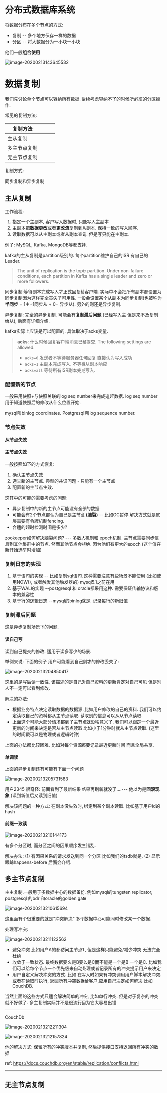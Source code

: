 # 分布式数据库系统

将数据分布在多个节点的方式:

- 复制  -- 多个地方保存一样的数据
- 分区  -- 将大数据分为一小块一小块

他们一般**组合使用**

![image-20200213143645532](./image-20200213143645532.png)

# 数据复制

我们先讨论单个节点可以容纳所有数据. 后续考虑容纳不了的时候所必须的分区操作.

常见的复制方法:

| 复制方法     |      |      |      |
| ------------ | ---- | ---- | ---- |
| 主从复制     |      |      |      |
| 多主节点复制 |      |      |      |
| 无主节点复制 |      |      |      |

复制方式:

同步复制和异步复制





## 主从复制

工作流程:

1. 指定一个主副本, 客户写入数据时, 只能写入主副本
2. 主副本把**数据更改**或者**更改流**复制到从副本. 保持一致的写入顺序.
3. 读取数据可以从主副本或者从副本查询. 但是写只能在主副本.

例子: MySQL, Kafka, MongoDB等都支持.

kafka的主从复制是partition级别的.  每个partition维护自己的ISR 有自己的Leader.

> The unit of replication is the topic partition. Under non-failure  conditions, each partition in Kafka has a single leader and zero or more followers. 

同步复制:等待副本完成写入才正式回复给客户端.  实际中不会把所有副本都设置为同步复制因为这样完全丧失了可用性.  一般会设置某个从副本为同步复制(也被称为**半同步** = 1主+1同步从 + 0+ 异步从). 另外的则还是异步复制.

异步复制: 完全的异步复制. 可能会有**复制滞后问题** (已经写入主 但是来不及复制给从), 后面有详细介绍.

kafka实际上应该是可以配置的. 具体取决于acks变量.  

> **acks**: 什么时候回复客户端消息已经提交. The following settings are allowed: 
>
> - `acks=0` 发送者不等待服务器任何回复 直接认为写入成功
> - `acks=1` 主副本完成写入.  不等待从副本响应
> - `acks=all` 等待所有ISR副本完成写入.

### 配置新的节点

一般采用快照+与快照关联的log seq number来完成追赶数据.  log seq number 用于知道快照后的修改从什么位置开始.

mysql叫binlog coordinates.  Postgresql 叫log sequence number.



### 节点失效

#### 从节点失效

#### 主节点失效

一般按照如下的方式恢复:

1. 确认主节点失效
2. 选举新的主节点. 典型的共识问题 - 只能有一个主节点
3. 配置新的主节点生效.

这其中的可能的需要考虑的问题:

- 异步复制中的新的主节点可能没有全部的数据
- 可能会有2个节点都认为自己是主节点 **(脑裂)** -- 比如GC暂停  解决方式就是底层需要有令牌机制fencing.
- 合适的超时检测时间是多少?

zookeeper如何解决脑裂问题?  --- 多数人机制和 epoch机制.  主节点需要同步信息到其他集群中的节点, 然而其他节点会拒绝, 因为他们有更大的epoch (这个值在新开始选举时增加)

### 复制日志的实现

1. 基于语句的实现  -- 比如复制sql语句. 这种需要注意有些场景不能使用 (比如使用NOW(), 或者触发其他触发器的) mysql5.1之前在用
2. 基于WAL的实现 --postgresql  和 oracle都采用这种. 需要保证传输协议和版本的兼容性
3. 基于行的逻辑日志 --mysql的binlog就是.  记录每行的新旧值



### 复制滞后问题

这是异步复制场景下的问题. 

#### 读自己写

读到自己提交的修改.   适用于读多写少的场景.

举例来说: 下面的例子 用户可能看到自己刚才的修改丢失了:

![image-20200213204850417](image-20200213204850417.png)

这里的是写后读一致性. 该描述的是自己对自己资料的更新肯定对自己可见 但是别人不一定可以看到修改.  

解决的办法:

- 根据业务特点决定读取数据的数据源. 比如用户修改的自己的资料.  我们可以约定读取自己的资料都从主节点读取. 读取别的信息可以从从节点读取.
- 上面这个可能大部分请求都到了主节点就没啥意义了.  我们可以跟踪一个最近更新的时间来决定是否从主节点读取.比如小于1分钟时就从主节点读取. (这里的时间戳可以是物理或者逻辑时钟)

上面的办法都比较困难.  比如对每个资源都要记录最近更新时间 而且全局共享.

#### 单调读

上面的异步复制还有可能有下面一个问题:

![image-20200213205731583](image-20200213205731583.png)

用户2345 很奇怪: 前面看到了最新结果 结果再刷新就没了....--- 他以为是**回滚现象** (读到新值后又读到旧值)

解决该问题的一种方式:  在副本没失效时, 绑定到某个副本读取. 比如基于用户id的hash

#### 前缀一致读

![image-20200213210144173](image-20200213210144173.png)

有多个分区时, 而分区之间的因果顺序发生错乱.   

解决办法: (1) 有因果关系的请求发送到同一个分区 比如我们的tsdb就是. (2) 显示跟踪happens-before  后面会介绍.

## 多主节点复制

主主复制.一般用于多数据中心的数据备份.  例如mysql的tungsten replicator, postgresql 的bdr 和oracle的golden gate

![image-20200213210615694](image-20200213210615694.png)

这里面有个很重要的就是"冲突解决" 多个数据中心可能同时修改某一个数据.

处理写冲突:

![image-20200213211122562](image-20200213211122562.png)

- 避免冲突 比如用户A的都访问主节点1 , 但是这样只能避免/减少冲突 无法完全杜绝
- 收敛于一致状态.  最终数据要么是B要么是C而不能是一个是B 一个是C.  比如我们可以给每个节点一个优先级来自动处理或者记录所有的冲突提示用户来决定
- 用户自定义解决冲突的方式.  比如 在写入时如果有冲突调用用户脚本解决冲突.  或者在读取时执行, 返回所有冲突数据给客户,应用自己决定如何解决 比如CouchDB.

当然上面的这些方式只适合解决简单的冲突, 比如单行冲突.  但是对于复杂的冲突就不好做了. 多主复制实际并不是很流行因为它太容易出错

-------

CouchDb

![image-20200213212211304](image-20200213212211304.png)

![image-20200213212157824](image-20200213212157824.png)

他的解决方式:  保留所有的冲突版本并复制, 然后提供接口支持返回所有冲突的数据

ref: https://docs.couchdb.org/en/stable/replication/conflicts.html

---------



## 无主节点复制

